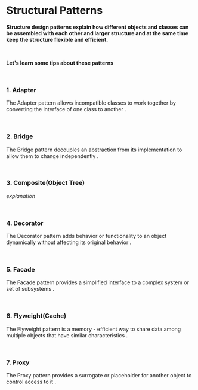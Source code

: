 


# Structural Patterns


**Structure design patterns explain how different objects and classes can be assembled with each other and larger structure and at the same time keep the structure flexible and efficient.**

<br/>

**Let's learn some tips about these patterns**

<br/>

###  1. Adapter


The Adapter pattern allows incompatible classes to work together by converting the interface of one class to another .

<br/>

###  2. Bridge

The Bridge pattern decouples an abstraction from its implementation to allow them to change independently .


<br/>

###  3. Composite(Object Tree)


*explanation*

<br/>

###  4. Decorator


The Decorator pattern adds behavior or functionality to an object dynamically without affecting its original behavior .

<br/>

###  5. Facade

The Facade pattern provides a simplified interface to a complex system or set of subsystems .

<br/>


###  6. Flyweight(Cache)


The Flyweight pattern is a memory - efficient way to share data among multiple objects that have similar characteristics .



<br/>



###  7. Proxy


The Proxy pattern provides a surrogate or placeholder for another object to control access to it .

<br/>




